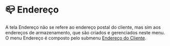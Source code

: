 # 📪 Endereço

A tela Endereço não se refere ao endereço postal do cliente, mas sim aos endereços de armazenamento, que são criados e gerenciados neste menu. O menu Endereço é composto pelo submenu [Endereço do Cliente](endereco-do-cliente.md).

